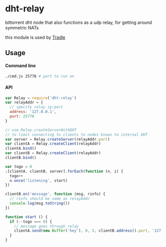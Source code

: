 # dht-relay

bittorrent dht node that also functions as a udp relay, for getting around symmetric NATs

this module is used by [Tradle](https://github.com/tradle/tim)

## Usage

#### Command line

```bash
./cmd.js 25778 # port to run on
```

#### API

```js
var Relay = require('dht-relay')
var relayAddr = {
  // specify relay ip:port
  address: '127.0.0.1',
  port: 25778
}

// use Relay.createServerWithDHT
// to limit connecting to clients to nodes known to internal DHT
var server = Relay.createServer(relayAddr.port)
var clientA = Relay.createClient(relayAddr)
clientA.bind()
var clientB = Relay.createClient(relayAddr)
clientB.bind()

var togo = 0
;[clientA, clientB, server].forEach(function (n, i) {
  togo++
  n.once('listening', start)
})

clientB.on('message', function (msg, rinfo) {
  // rinfo should be same as relayAddr
  console.log(msg.toString())
})

function start () {
  if (--togo === 0) {
    // message goes through relay
    clientA.send(new Buffer('hey'), 0, 3, clientB.address().port, '127.0.0.1')
  }
}
```
